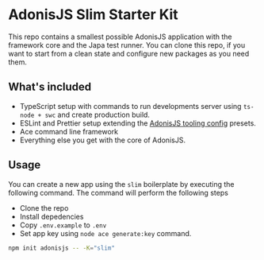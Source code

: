 # AdonisJS Slim Starter Kit

This repo contains a smallest possible AdonisJS application with the framework core and the Japa test runner. You can clone this repo, if you want to start from a clean state and configure new packages as you need them.

## What's included

- TypeScript setup with commands to run developments server using `ts-node + swc` and create production build.
- ESLint and Prettier setup extending the [AdonisJS tooling config](https://github.com/adonisjs/tooling-config) presets.
- Ace command line framework
- Everything else you get with the core of AdonisJS.

## Usage

You can create a new app using the `slim` boilerplate by executing the following command. The command will perform the following steps

- Clone the repo
- Install depedencies
- Copy `.env.example` to `.env`
- Set app key using `node ace generate:key` command.

```sh
npm init adonisjs -- -K="slim"
```
